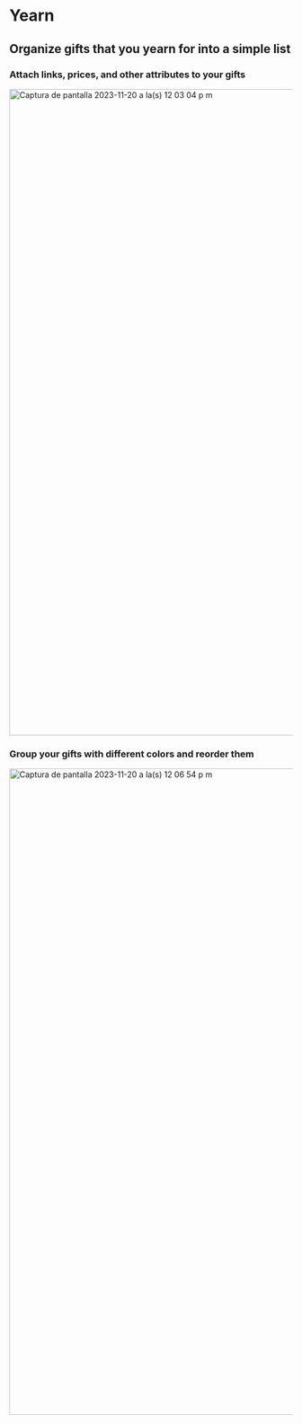# Yearn
## Organize gifts that you yearn for into a simple list


### Attach links, prices, and other attributes to your gifts

<img width="1151" alt="Captura de pantalla 2023-11-20 a la(s) 12 03 04 p m" src="https://github.com/jakeo-dev/yearn/assets/56329025/46a03faf-27b6-4529-a9b9-5a75672a7ae7">

### Group your gifts with different colors and reorder them

<img width="1151" alt="Captura de pantalla 2023-11-20 a la(s) 12 06 54 p m" src="https://github.com/jakeo-dev/yearn/assets/56329025/85b8d439-74fd-4777-a30b-bb62d99bab39">
